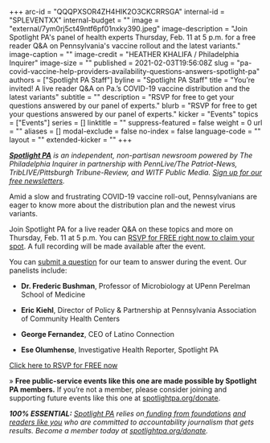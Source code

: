 +++
arc-id = "QQQPXSOR4ZH4HIK2O3CKCRRSGA"
internal-id = "SPLEVENTXX"
internal-budget = ""
image = "external/7ym0rj5ct49ntf6pf01nxky390.jpeg"
image-description = "Join Spotlight PA's panel of health experts Thursday, Feb. 11 at 5 p.m. for a free reader Q&A on Pennsylvania's vaccine rollout and the latest variants."
image-caption = ""
image-credit = "HEATHER KHALIFA / Philadelphia Inquirer"
image-size = ""
published = 2021-02-03T19:56:08Z
slug = "pa-covid-vaccine-help-providers-availability-questions-answers-spotlight-pa"
authors = ["Spotlight PA Staff"]
byline = "Spotlight PA Staff"
title = "You’re invited! A live reader Q&A on Pa.’s COVID-19 vaccine distribution and the latest variants"
subtitle = ""
description = "RSVP for free to get your questions answered by our panel of experts."
blurb = "RSVP for free to get your questions answered by our panel of experts."
kicker = "Events"
topics = ["Events"]
series = []
linktitle = ""
suppress-featured = false
weight = 0
url = ""
aliases = []
modal-exclude = false
no-index = false
language-code = ""
layout = ""
extended-kicker = ""
+++

<a href="https://www.spotlightpa.org/"><i><b>Spotlight PA</b></i></a><i> is an independent, non-partisan newsroom powered by The Philadelphia Inquirer in partnership with PennLive/The Patriot-News, TribLIVE/Pittsburgh Tribune-Review, and WITF Public Media. </i><a href="https://www.spotlightpa.org/newsletters"><i>Sign up for our free newsletters</i></a><i>.</i>

Amid a slow and frustrating COVID-19 vaccine roll-out, Pennsylvanians are eager to know more about the distribution plan and the newest virus variants.

Join Spotlight PA for a live reader Q&amp;A on these topics and more on Thursday, Feb. 11 at 5 p.m. You can <a href="https://inquirer.zoom.us/webinar/register/8816123822921/WN_Ho-NMiBYTuiPPZXKwVRS8w">RSVP for FREE right now to claim your spot</a>. A full recording will be made available after the event.

You can <a href="mailto:ypiper@spotlightpa.org?subject=COVID%20Event%20Question">submit a question</a> for our team to answer during the event. Our panelists include:

- <b>Dr. Frederic Bushman</b>, Professor of Microbiology at UPenn Perelman School of Medicine

- <b>Eric Kiehl</b>, Director of Policy &amp; Partnership at Pennsylvania Association of Community Health Centers

- <b>George Fernandez</b>, CEO of Latino Connection

- <b>Ese Olumhense</b>, Investigative Health Reporter, Spotlight PA

<a href="https://inquirer.zoom.us/webinar/register/8816123822921/WN_Ho-NMiBYTuiPPZXKwVRS8w" target=_blank>Click here to RSVP for FREE now</a>

» <b>Free public-service events like this one are made possible by Spotlight PA members.</b> If you’re not a member, please consider joining and supporting future events like this one at <a href="http://checkout.fundjournalism.org/memberform?org_id=spotlightpa&campaign=7015G0000003ZrjQAE">spotlightpa.org/donate</a>.

<i><b>100% ESSENTIAL:</b></i><i> </i><a href="https://www.spotlightpa.org/"><i>Spotlight PA</i></a><i> relies on</i><a href="https://www.spotlightpa.org/support"><i> funding from foundations</i></a><i> </i><a href="https://www.spotlightpa.org/support"><i>and readers like you</i></a><i> who are committed to accountability journalism that gets results. Become a member today at </i><a href="http://checkout.fundjournalism.org/memberform?org_id=spotlightpa&campaign=701f4000000TVuIAAW"><i>spotlightpa.org/donate</i></a><i>.</i>
